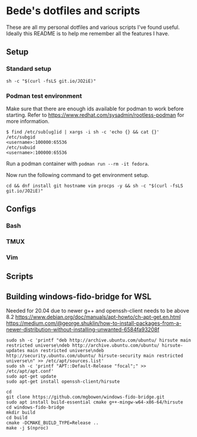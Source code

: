 # Bede's dotfiles and scripts

These are all my personal dotfiles and various scripts I've found useful. Ideally this README is to help me remember all the features I have.

## Setup

### Standard setup
```
sh -c "$(curl -fsLS git.io/JO2iE)"
```

### Podman test environment
Make sure that there are enough ids available for podman to work before starting. Refer to https://www.redhat.com/sysadmin/rootless-podman for more information.
```
$ find /etc/sub[ug]id | xargs -i sh -c 'echo {} && cat {}'
/etc/subgid
<username>:100000:65536
/etc/subuid
<username>:100000:65536
```

Run a podman container with `podman run --rm -it fedora`.

Now run the following command to get environment setup.
```
cd && dnf install git hostname vim procps -y && sh -c "$(curl -fsLS git.io/JO2iE)"
```

## Configs

### Bash

### TMUX

### Vim

## Scripts

## Building windows-fido-bridge for WSL
Needed for 20.04 due to newer g++ and openssh-client needs to be above 8.2
https://www.debian.org/doc/manuals/apt-howto/ch-apt-get.en.html
https://medium.com/@george.shuklin/how-to-install-packages-from-a-newer-distribution-without-installing-unwanted-6584fa93208f
```
sudo sh -c 'printf "deb http://archive.ubuntu.com/ubuntu/ hirsute main restricted universe\ndeb http://archive.ubuntu.com/ubuntu/ hirsute-updates main restricted universe\ndeb http://security.ubuntu.com/ubuntu/ hirsute-security main restricted universe\n" >> /etc/apt/sources.list'
sudo sh -c 'printf "APT::Default-Release "focal";" >> /etc/apt/apt.conf'
sudo apt-get update
sudo apt-get install openssh-client/hirsute

cd
git clone https://github.com/mgbowen/windows-fido-bridge.git
sudo apt install build-essential cmake g++-mingw-w64-x86-64/hirsute
cd windows-fido-bridge
mkdir build
cd build
cmake -DCMAKE_BUILD_TYPE=Release ..
make -j $(nproc)
```
